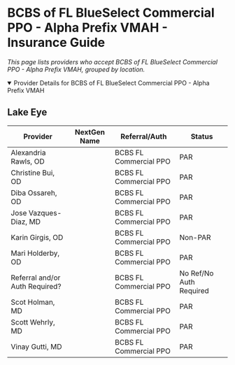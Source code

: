 # BCBS of FL BlueSelect Commercial PPO - Alpha Prefix VMAH - Insurance Guide

*This page lists providers who accept BCBS of FL BlueSelect Commercial PPO - Alpha Prefix VMAH, grouped by location.*

<details open><summary>Provider Details for BCBS of FL BlueSelect Commercial PPO - Alpha Prefix VMAH</summary>

## Lake Eye 

| Provider | NextGen Name | Referral/Auth | Status |
|----------|-------------|--------------|--------|
| Alexandria Rawls, OD |  | BCBS FL Commercial PPO | PAR |
| Christine Bui, OD |  | BCBS FL Commercial PPO | PAR |
| Diba Ossareh, OD |  | BCBS FL Commercial PPO | PAR |
| Jose Vazques-Diaz, MD |  | BCBS FL Commercial PPO | PAR |
| Karin Girgis, OD |  | BCBS FL Commercial PPO | Non-PAR |
| Mari Holderby, OD |  | BCBS FL Commercial PPO | PAR |
| Referral and/or Auth Required? |  | BCBS FL Commercial PPO | No Ref/No Auth Required |
| Scot Holman, MD |  | BCBS FL Commercial PPO | PAR |
| Scott Wehrly, MD |  | BCBS FL Commercial PPO | PAR |
| Vinay Gutti, MD |  | BCBS FL Commercial PPO | PAR |

</details>

